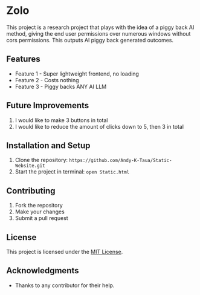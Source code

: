 # Zolo

This project is a research project that plays with the idea of a piggy back AI method, giving the end user permissions over numerous windows without cors permissions. This outputs AI piggy back generated outcomes. 

## Features

* Feature 1 - Super lightweight frontend, no loading
* Feature 2 - Costs nothing
* Feature 3 - Piggy backs ANY AI LLM

## Future Improvements

1. I would like to make 3 buttons in total
2. I would like to reduce the amount of clicks down to 5, then 3 in total

## Installation and Setup

1. Clone the repository: `https://github.com/Andy-K-Taua/Static-Website.git`
2. Start the project in terminal: `open Static.html`

## Contributing

1. Fork the repository
2. Make your changes
3. Submit a pull request

## License

This project is licensed under the [MIT License](https://opensource.org/licenses/MIT).

## Acknowledgments

* Thanks to any contributor for their help.

